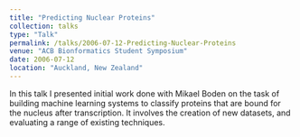 ```yaml
---
title: "Predicting Nuclear Proteins"
collection: talks
type: "Talk"
permalink: /talks/2006-07-12-Predicting-Nuclear-Proteins
venue: "ACB Bionformatics Student Symposium"
date: 2006-07-12
location: "Auckland, New Zealand"
---
```


In this talk I presented initial work done with Mikael Boden on the task of 
building machine learning systems to classify proteins that are bound for the
nucleus after transcription. It involves the creation of new datasets, and evaluating
a range of existing techniques. 


